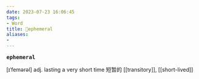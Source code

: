 ```yaml
---
date: 2023-07-23 16:06:45
tags: 
- Word
title: 📖ephemeral
aliases: 
- 
---
```


<pre><strong>ephemeral</strong></pre>
[ɪˈfemərəl]
adj. lasting a very short time 短暂的
[[transitory]], [[short-lived]]